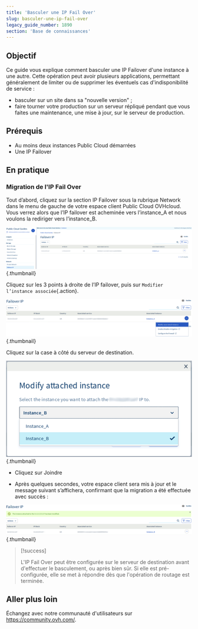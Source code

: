 ```yaml
---
title: 'Basculer une IP Fail Over'
slug: basculer-une-ip-fail-over
legacy_guide_number: 1890
section: 'Base de connaissances'
---
```


## Objectif

Ce guide vous explique comment basculer une IP Failover d'une instance à une autre. Cette opération peut avoir plusieurs applications, permettant généralement de limiter ou de supprimer les éventuels cas d'indisponibilité de service :

- basculer sur un site dans sa "nouvelle version" ;
- faire tourner votre production sur un serveur répliqué pendant que vous faites une maintenance, une mise à jour, sur le serveur de production.


## Prérequis
- Au moins deux instances Public Cloud démarrées
- Une IP Failover

## En pratique 

### Migration de l'IP Fail Over

Tout d’abord, cliquez sur la section IP Failover sous la rubrique Network dans le menu de gauche de votre espace client Public Cloud OVHcloud. Vous verrez alors que l’IP failover est acheminée vers l’instance_A et nous voulons la rediriger vers l’instance_B.

![migrating failover ip](images/failover.png){.thumbnail}

Cliquez sur les 3 points à droite de l’IP failover, puis sur `Modifier l’instance associée`{.action}.

![migrating failover ip](images/modify.png){.thumbnail}

Cliquez sur la case à côté du serveur de destination.

![migrating failover ip](images/modify1.png){.thumbnail}

- Cliquez sur Joindre

- Après quelques secondes, votre espace client sera mis à jour et le message suivant s’affichera, confirmant que la migration a été effectuée avec succès :

![migrating failover ip](images/modify2.png){.thumbnail}



> [!success]
>
> L'IP Fail Over peut être configurée sur le serveur de destination avant
> d'effectuer le basculement, ou après bien sûr. Si elle est pré-configurée,
> elle se met à répondre dès que l'opération de routage est terminée.
> 

## Aller plus loin

Échangez avec notre communauté d'utilisateurs sur <https://community.ovh.com/>.